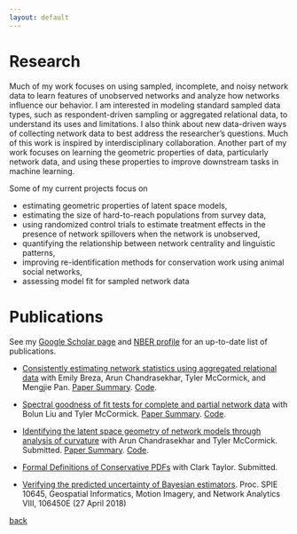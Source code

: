 ```yaml
---
layout: default
---
```


# Research

Much of my work focuses on using sampled, incomplete, and noisy network data to learn features of unobserved networks and analyze how networks influence our behavior. I am interested in modeling standard sampled data types, such as respondent-driven sampling or aggregated relational data, to understand its uses and limitations. I also think about new data-driven ways of collecting network data to best address the researcher’s questions. Much of this work is inspired by interdisciplinary collaboration. Another part of my work focuses on learning the geometric properties of data, particularly network data, and using these properties to improve downstream tasks in machine learning. 

Some of my current projects focus on

- estimating geometric properties of latent space models,
- estimating the size of hard-to-reach populations from survey data,
- using randomized control trials to estimate treatment effects in the presence of network spillovers when the network is unobserved, 
- quantifying the relationship between network centrality and linguistic patterns, 
- improving re-identification methods for conservation work using animal social networks,  
- assessing model fit for sampled network data

# Publications
See my [Google Scholar page](https://scholar.google.com/citations?user=Ab-RAckAAAAJ&hl=en) and [NBER profile](https://www.nber.org/people/shane_lubold?page=1&perPage=50) for an up-to-date list of publications. 

- [Consistently estimating network statistics using aggregated relational data](https://arxiv.org/abs/1908.09881) with Emily Breza, Arun Chandrasekhar, Tyler McCormick, and Mengjie Pan. [Paper Summary](https://slubold.github.io/ARD_Consistent_Estimation/). [Code](https://github.com/slubold/ARD_Consistent_Estimation).

- [Spectral goodness of fit tests for complete and partial network data](https://arxiv.org/abs/2106.09702) with Bolun Liu and Tyler McCormick. [Paper Summary](GOF_Summary.md). [Code](https://github.com/slubold/Network_GOF).

- [Identifying the latent space geometry of network models through analysis of curvature](https://arxiv.org/abs/2012.10559) with Arun Chandrasekhar and Tyler McCormick. Submitted. [Paper Summary](LS_Geometry_Summary.md). [Code](https://github.com/slubold/LS_Geometry).

- [Formal Definitions of Conservative PDFs](https://arxiv.org/pdf/1912.06780) with Clark Taylor. Submitted.

- [Verifying the predicted uncertainty of Bayesian estimators](https://www.spiedigitallibrary.org/conference-proceedings-of-spie/10645/106450E/Verifying-the-predicted-uncertainty-of-Bayesian-estimators/10.1117/12.2304954.short?SSO=1). Proc. SPIE 10645, Geospatial Informatics, Motion Imagery, and Network Analytics VIII, 106450E (27 April 2018)

[back](./)


